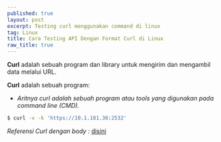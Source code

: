 ```yaml
---
published: true
layout: post
excerpt: Testing curl menggunakan command di linux
tag: Linux
title: Cara Testing API Dengan Format Curl di Linux
raw_title: true
---
```

**Curl** adalah sebuah program dan library untuk mengirim dan mengambil data melalui URL.

**Curl** adalah sebuah program:
- *Aritnya curl adalah sebuah program atau tools yang digunakan pada command line (CMD).*

```sh
$ curl -v -k 'https://10.1.181.36:2532'
```
*Referensi Curl dengan body :* <a href="https://curlbuilder.com/" 				
     title="openssl">disini</a>
